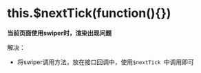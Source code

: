 # this.$nextTick(function(){})



**当前页面使用swiper时，渲染出现问题**

解决：

- 将swiper调用方法，放在接口回调中，使用`$nextTick `中调用即可

